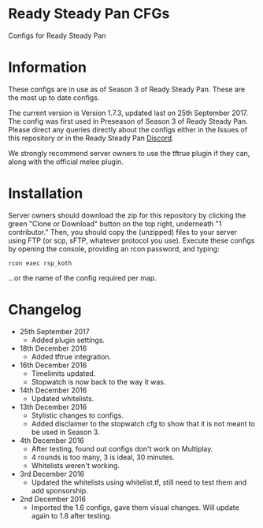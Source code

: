 # Ready Steady Pan CFGs
Configs for Ready Steady Pan

# Information

These configs are in use as of Season 3 of Ready Steady Pan. These are the most up to date configs.

The current version is Version 1.7.3, updated last on 25th September 2017. The config was first used in Preseason of Season 3 of Ready Steady Pan. Please direct any queries directly about the configs either in the Issues of this repository or in the Ready Steady Pan [Discord](https://steamcommunity.com/linkfilter/?url=http://discord.gg/2Jzr43T).

We strongly recommend server owners to use the tftrue plugin if they can, along with the official melee plugin.

# Installation

Server owners should download the zip for this repository by clicking the green "Clone or Download" button on the top right, underneath "1 contributor." Then, you should copy the (unzipped) files to your server using FTP (or scp, sFTP, whatever protocol you use). Execute these configs by opening the console, providing an rcon password, and typing:

```
rcon exec rsp_koth
```

...or the name of the config required per map.

# Changelog

- 25th September 2017
  - Added plugin settings.
- 18th December 2016
  - Added tftrue integration.
- 16th December 2016
  - Timelimits updated.
  - Stopwatch is now back to the way it was.
- 14th December 2016
  - Updated whitelists.
- 13th December 2016
  - Stylistic changes to configs.
  - Added disclaimer to the stopwatch cfg to show that it is not meant to be used in Season 3.
- 4th December 2016
  - After testing, found out configs don't work on Multiplay.
  - 4 rounds is too many, 3 is ideal, 30 minutes.
  - Whitelists weren't working.
- 3rd December 2016
  - Updated the whitelists using whitelist.tf, still need to test them and add sponsorship.
- 2nd December 2016
  - Imported the 1.6 configs, gave them visual changes. Will update again to 1.8 after testing.
